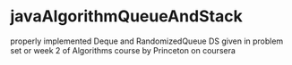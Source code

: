 # javaAlgorithmQueueAndStack

properly implemented Deque and RandomizedQueue DS given in problem set or week 2 of Algorithms course by Princeton on coursera
